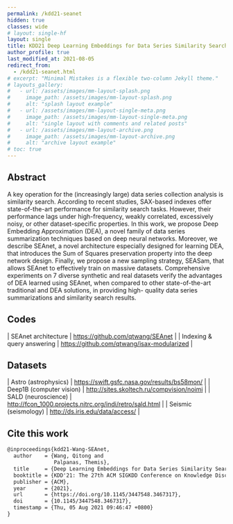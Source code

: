 ```yaml
---
permalink: /kdd21-seanet
hidden: true
classes: wide
# layout: single-hf
layout: single
title: KDD21 Deep Learning Embeddings for Data Series Similarity Search
author_profile: true
last_modified_at: 2021-08-05
redirect_from: 
  - /kdd21-seanet.html
# excerpt: "Minimal Mistakes is a flexible two-column Jekyll theme."
# layouts_gallery:
#   - url: /assets/images/mm-layout-splash.png
#     image_path: /assets/images/mm-layout-splash.png
#     alt: "splash layout example"
#   - url: /assets/images/mm-layout-single-meta.png
#     image_path: /assets/images/mm-layout-single-meta.png
#     alt: "single layout with comments and related posts"
#   - url: /assets/images/mm-layout-archive.png
#     image_path: /assets/images/mm-layout-archive.png
#     alt: "archive layout example"
# toc: true
---
```


## Abstract

A key operation for the (increasingly large) data series collection analysis is similarity search. According to recent studies, SAX-based indexes offer state-of-the-art performance for similarity search tasks. However, their performance lags under high-frequency, weakly correlated, excessively noisy, or other dataset-specific properties. In this work, we propose Deep Embedding Approximation (DEA), a novel family of data series summarization techniques based on deep neural networks. Moreover, we describe SEAnet, a novel architecture especially designed for learning DEA, that introduces the Sum of Squares preservation property into the deep network design. Finally, we propose a new sampling strategy, SEASam, that allows SEAnet to effectively train on massive datasets. Comprehensive experiments on 7 diverse synthetic and real datasets verify the advantages of DEA learned using SEAnet, when compared to other state-of-the-art traditional and DEA solutions, in providing high- quality data series summarizations and similarity search results.

## Codes

| SEAnet architecture | https://github.com/qtwang/SEAnet |
| Indexing & query answering | https://github.com/qtwang/isax-modularized |

## Datasets

| Astro (astrophysics) | https://swift.gsfc.nasa.gov/results/bs58mon/ |
| Deep1B (computer vision) | http://sites.skoltech.ru/compvision/noimi |
| SALD (neuroscience) | http://fcon_1000.projects.nitrc.org/indi/retro/sald.html |
| Seismic (seismology) | http://ds.iris.edu/data/access/ |

## Cite this work

```latex
@inproceedings{kdd21-Wang-SEAnet,
  author    = {Wang, Qitong and 
               Palpanas, Themis},
  title     = {Deep Learning Embeddings for Data Series Similarity Search},
  booktitle = {KDD'21: The 27th ACM SIGKDD Conference on Knowledge Discovery and Data Mining, Virtual Event, Singapore, August 14-18, 2021},
  publisher = {ACM},
  year      = {2021},
  url       = {https://doi.org/10.1145/3447548.3467317},
  doi       = {10.1145/3447548.3467317},
  timestamp = {Thu, 05 Aug 2021 09:46:47 +0800}
}
```